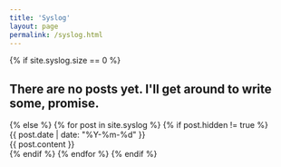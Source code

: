 ```yaml
---
title: 'Syslog'
layout: page
permalink: /syslog.html
---
```


<div class="list">
{% if site.syslog.size == 0 %}
  <h2>There are no posts yet. I'll get around to write some, promise.</h2>
{% else %}
  {% for post in site.syslog %}
    {% if post.hidden != true %}
      <article class="list-item">
        <div class="list-post-date">
          <time>{{ post.date | date: "%Y-%m-%d" }}</time>
        </div>
        <div class="list-post-content syslog">
        {{ post.content }}
        </div>
      </article>
    {% endif %}
  {% endfor %}
{% endif %}
</div>